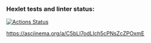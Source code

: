 ### Hexlet tests and linter status:
[![Actions Status](https://github.com/PolinaTsushko/frontend-project-46/actions/workflows/hexlet-check.yml/badge.svg)](https://github.com/PolinaTsushko/frontend-project-46/actions)

https://asciinema.org/a/C5bLI7odLlch5cPNsZcZPOxmE